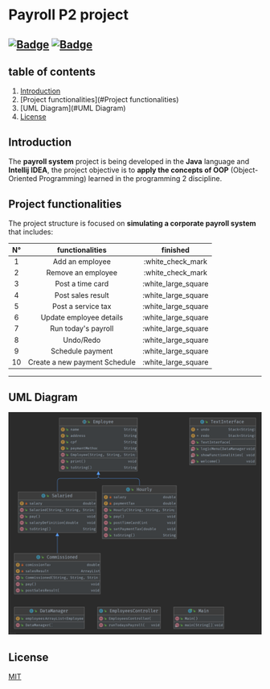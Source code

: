 # Payroll P2 project
[![Badge](https://img.shields.io/static/v1?label=License&message=MIT&color=green&style=for-the-badge&logo=GITHUB)](https://github.com/DaniloVFreire/Payroll)
[![Badge](https://img.shields.io/static/v1?label=State&message=Inprogress&color=yellow&style=for-the-badge&logo=GITHUB)](https://github.com/DaniloVFreire/Payroll)
---
## table of contents  

1. [Introduction](#Introduction)
2. [Project functionalities](#Project functionalities)
3. [UML Diagram](#UML Diagram)
4. [License](#License)

## Introduction  

The **payroll system** project is being developed in the **Java** language
and **Intellij IDEA**, the project objective is to **apply the
concepts of OOP** (Object-Oriented Programming) learned in
the programming 2 discipline.  

## Project functionalities  

The project structure is focused on **simulating
a corporate payroll system** that includes:  

| N° |             functionalities              | finished |
| :--------: | :-------------------------------:| :---------:|     
|     1    |  Add an employee               |:white_check_mark
|     2    |  Remove an employee            |:white_check_mark
|     3    |  Post a time card              |:white_large_square
|     4    |  Post sales result             |:white_large_square
|     5    |  Post a service tax            |:white_large_square
|     6    |  Update employee details       |:white_large_square
|     7    |  Run today's payroll           |:white_large_square
|     8    |  Undo/Redo                     |:white_large_square
|     9    |  Schedule payment              |:white_large_square
|    10    |  Create a new payment Schedule |:white_large_square
---

## UML Diagram  

![UML Diagram](UML%20Diagram.png)

## License  
    
[MIT](https://choosealicense.com/licenses/mit/)
